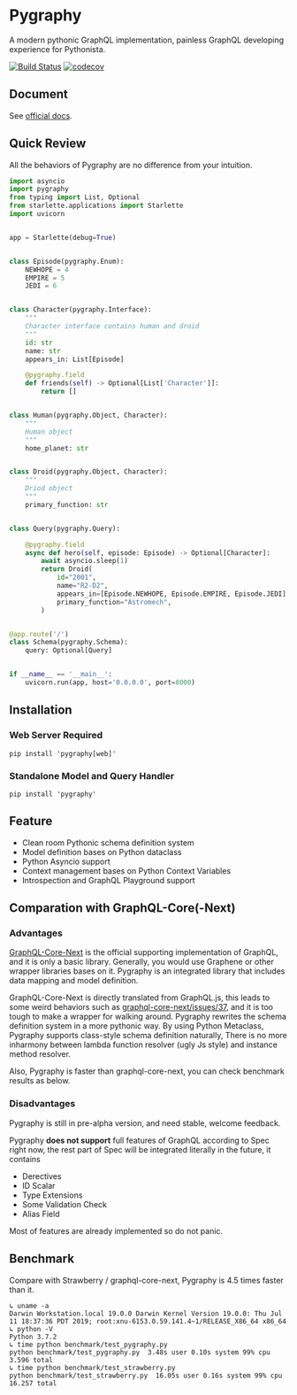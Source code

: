 # Pygraphy
A modern pythonic GraphQL implementation, painless GraphQL developing experience for Pythonista.

[![Build Status](https://travis-ci.org/ethe/pygraphy.svg?branch=master)](https://travis-ci.org/ethe/pygraphy)
[![codecov](https://codecov.io/gh/ethe/pygraphy/branch/master/graph/badge.svg)](https://codecov.io/gh/ethe/pygraphy)


## Document

See [official docs](https://pygraphy.org/).


## Quick Review
All the behaviors of Pygraphy are no difference from your intuition.
```python
import asyncio
import pygraphy
from typing import List, Optional
from starlette.applications import Starlette
import uvicorn


app = Starlette(debug=True)


class Episode(pygraphy.Enum):
    NEWHOPE = 4
    EMPIRE = 5
    JEDI = 6


class Character(pygraphy.Interface):
    """
    Character interface contains human and droid
    """
    id: str
    name: str
    appears_in: List[Episode]

    @pygraphy.field
    def friends(self) -> Optional[List['Character']]:
        return []


class Human(pygraphy.Object, Character):
    """
    Human object
    """
    home_planet: str


class Droid(pygraphy.Object, Character):
    """
    Driod object
    """
    primary_function: str


class Query(pygraphy.Query):

    @pygraphy.field
    async def hero(self, episode: Episode) -> Optional[Character]:
        await asyncio.sleep(1)
        return Droid(
            id="2001",
            name="R2-D2",
            appears_in=[Episode.NEWHOPE, Episode.EMPIRE, Episode.JEDI],
            primary_function="Astromech",
        )


@app.route('/')
class Schema(pygraphy.Schema):
    query: Optional[Query]


if __name__ == '__main__':
    uvicorn.run(app, host='0.0.0.0', port=8000)

```


## Installation

### Web Server Required
`pip install 'pygraphy[web]'`

### Standalone Model and Query Handler
`pip install 'pygraphy'`


## Feature

- Clean room Pythonic schema definition system
- Model definition bases on Python dataclass
- Python Asyncio support
- Context management bases on Python Context Variables
- Introspection and GraphQL Playground support


## Comparation with GraphQL-Core(-Next)

### Advantages

[GraphQL-Core-Next](https://github.com/graphql-python/graphql-core-next) is the official supporting implementation of GraphQL, and it is only a basic library. Generally, you would use Graphene or other wrapper libraries bases on it. Pygraphy is an integrated library that includes data mapping and model definition.

GraphQL-Core-Next is directly translated from GraphQL.js, this leads to some weird behaviors such as [graphql-core-next/issues/37](https://github.com/graphql-python/graphql-core-next/issues/37#issuecomment-511633135), and it is too tough to make a wrapper for walking around. Pygraphy rewrites the schema definition system in a more pythonic way. By using Python Metaclass, Pygraphy supports class-style schema definition naturally, There is no more inharmony between lambda function resolver (ugly Js style) and instance method resolver.

Also, Pygraphy is faster than graphql-core-next, you can check benchmark results as below.

### Disadvantages

Pygraphy is still in pre-alpha version, and need stable, welcome feedback.

Pygraphy **does not support** full features of GraphQL according to Spec right now, the rest part of Spec will be integrated literally in the future, it contains
  - Derectives
  - ID Scalar
  - Type Extensions
  - Some Validation Check
  - Alias Field

Most of features are already implemented so do not panic.


## Benchmark

Compare with Strawberry / graphql-core-next, Pygraphy is 4.5 times faster than it.

```
↳ uname -a
Darwin Workstation.local 19.0.0 Darwin Kernel Version 19.0.0: Thu Jul 11 18:37:36 PDT 2019; root:xnu-6153.0.59.141.4~1/RELEASE_X86_64 x86_64
↳ python -V
Python 3.7.2
↳ time python benchmark/test_pygraphy.py
python benchmark/test_pygraphy.py  3.48s user 0.10s system 99% cpu 3.596 total
↳ time python benchmark/test_strawberry.py
python benchmark/test_strawberry.py  16.05s user 0.16s system 99% cpu 16.257 total
```
